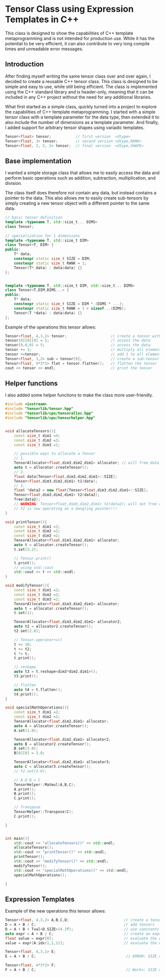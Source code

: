 
# Tensor Class using Expression Templates in C++

This class is designed to show the capabilities of C++ template metaprogramming and is not intended for production use.
While it has the potential to be very efficient, it can also contribute to very long compile times and unreadable error messages.

## Introduction
After finding myself writing the same tensor class over and over again, I decided to create a reusable C++ tensor class. 
This class is designed to be simple and easy to use, while still being efficient. 
The class is implemented using the C++ standard library and is header-only, meaning that it can be included in any C++ project without the need for any additional libraries. 

What first started as a simple class, quickly turned into a project to explore the capabilities of C++ template metaprogramming.
I started with a simple tensor class with a template parameter for the data type, then extended it to also include the number of dimensions as a template parameter.
And finally, I added support for arbitrary tensor shapes using variadic templates.

 ```cpp
 Tensor<float> tensor;           // first version  <dtype>
 Tensor<float, 3> tensor;        // second version <dtype,RANK>
 Tensor<float, 2, 2, 2> tensor;  // final version  <dtype,SHAPE>
 ```

## Base implementation
I wanted a simple storage class that allows me to easily access the data and perform basic operations such as addition, subtraction, multiplication, and division.

The class itself does therefore not contain any data, but instead contains a pointer to the data.
This also allows me to easily create sub-tensors by simply creating a new tensor object with a different pointer to the same data.


```cpp
// basic tensor definition
template <typename T, std::size_t... DIMS>
class Tensor;
 
// specialization for 1 dimensions
template <typename T, std::size_t DIM>
class Tensor<T, DIM> {
public:
    T* data;
    constexpr static size_t SIZE = DIM;
    constexpr static size_t RANK = 1;
    Tensor(T* data) : data(data) {}
};


template <typename T, std::size_t DIM, std::size_t... DIMS>
class Tensor<T,DIM,DIMS...> {
public:
    T* data;
    constexpr static size_t SIZE = DIM * (DIMS * ...);
    constexpr static size_t RANK = 1 + sizeof...(DIMS);
    Tensor(T *data) : data(data) {}
};
```

Example of the operations this tensor allows:
```cpp
Tensor<float, 4,3,2> tensor;                    // create a tensor with 3 dimensions
tensor[0][0][0] = 5;                            // access the data
tensor(0,0,0) = 5;                              // access the data
tensor += 1;                                    // multiply all elements by 2
tensor +=tensor;                                // add 1 to all elements
Tensor<float, 3,2> sub = tensor[0];             // create a sub-tensor 
Tensor<float, 4*3*2> flat = tensor.flatten();   // flatten the tensor
cout << tensor << endl;                         // print the tensor
```

## Helper functions
I also added some helper functions to make the class more user-friendly. 


```cpp
#include <iostream>
#include "tensorlib/tensor.hpp"
#include "tensorlib/cpu/tensoralloc.hpp"
#include "tensorlib/cpu/tensorhelper.hpp"


void allocateTensors(){
    const size_t dim1 =4;
    const size_t dim2 =3;
    const size_t dim3 =1;

    // possible ways to allocate a Tensor
    // 1.
    TensorAllocator<float,dim3,dim2,dim1> allocator; // will free data on destruction
    auto t = allocator.createTensor();
    // 2.
    float data[Tensor<float,dim3,dim2,dim1>::SIZE];
    Tensor<float,dim3,dim2,dim1> t1(data);
    // 3.
    float *data2 = new float[Tensor<float,dim3,dim2,dim1>::SIZE];
    Tensor<float,dim3,dim2,dim1> t2(data2);
    free(data2);
    // WARNING: Tensor<float,dim3,dim2,dim1> t2(data2); will not free data2 on destruction!
    // t2 is now operating on a dangling pointer!!!
}

void printTensor(){
    const size_t dim1 =2;
    const size_t dim2 =2;
    const size_t dim3 =2;
    TensorAllocator<float,dim3,dim2,dim1> allocator;
    auto t = allocator.createTensor();
    t.set(3.2);

    // Tensor.print() 
    t.print();
    // using std::cout
    std::cout << t << std::endl;
}

void modifyTensor(){
    const size_t dim1 =2;
    const size_t dim2 =2;
    const size_t dim3 =2;
    TensorAllocator<float,dim3,dim2,dim1> allocator;
    auto t = allocator.createTensor();
    t.set(1);

    TensorAllocator<float,dim3,dim2,dim1> allocator2;
    auto t2 = allocator2.createTensor();
    t2.set(2.0);

    // Tensor.operator+=()
    t += 10;
    t += t2;
    t *= t;
    t.print();

    // reshape
    auto t3 = t.reshape<dim3*dim2,dim1>();
    t3.print();

    // flatten
    auto t4 = t.flatten();
    t4.print();
}

void specialMathOperations(){
    const size_t dim1 =2;
    const size_t dim2 =2;
    TensorAllocator<float,dim2,dim1> allocator;
    auto A = allocator.createTensor();
    A.set(1.0);

    TensorAllocator<float,dim2,dim1> allocator2;
    auto B = allocator2.createTensor();
    B.set(2.0);
    B[0][0] = 3.0;

    TensorAllocator<float,dim2,dim1> allocator3;
    auto C = allocator3.createTensor();
    // t2.set(2.0);

    // A @ B = C
    TensorHelper::Matmul(A,B,C);
    A.print();
    B.print();
    C.print();

    // Transpose
    TensorHelper::Transpose(C);
    C.print();

}


int main(){
    std::cout << "allocateTensors()" << std::endl;
    allocateTensors();
    std::cout << "printTensor()" << std::endl;
    printTensor();
    std::cout << "modifyTensor()" << std::endl;
    modifyTensor();
    std::cout << "specialMathOperations()" << std::endl;
    specialMathOperations();

}
```

## Expression Templates

Example of the new operations this tensor allows:
```cpp
Tensor<float, 4,3,2> A,B,C,D;                         // create a tensor with 3 dimensions
D = A + B / C;                                        // add tensors
D = A + B + Tval<D.SIZE>(4.2f);                       // use constants
auto expr = A + B / C;                                // create an expression.
float value = expr[0];                                // evaluate the expression at a specific index 
value = expr[A.idx(1,1,1)];                           // evaluate the expression at a specific index

Tensor<float, 4,3,1> E;
E = A + B / C;                                         // ERROR: SIZE does not match

Tensor<float, 4*3*2> F;
F = A + B / C;                                         // Works: SIZE matches
```